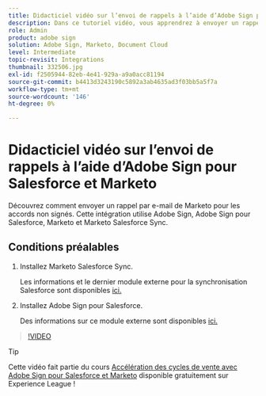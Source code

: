 ```yaml
---
title: Didacticiel vidéo sur l’envoi de rappels à l’aide d’Adobe Sign pour Salesforce et Marketo
description: Dans ce tutoriel vidéo, vous apprendrez à envoyer un rappel par e-mail de Marketo lorsqu’un accord n’est pas signé après un certain temps.
role: Admin
product: adobe sign
solution: Adobe Sign, Marketo, Document Cloud
level: Intermediate
topic-revisit: Integrations
thumbnail: 332506.jpg
exl-id: f2505944-82eb-4e41-929a-a9a0acc81194
source-git-commit: b4413d3243190c5892a3ab4635ad3f03bb5a5f7a
workflow-type: tm+mt
source-wordcount: '146'
ht-degree: 0%

---
```


# Didacticiel vidéo sur l’envoi de rappels à l’aide d’Adobe Sign pour Salesforce et Marketo

Découvrez comment envoyer un rappel par e-mail de Marketo pour les accords non signés. Cette intégration utilise Adobe Sign, Adobe Sign pour Salesforce, Marketo et Marketo Salesforce Sync.

## Conditions préalables

1. Installez Marketo Salesforce Sync.

   Les informations et le dernier module externe pour la synchronisation Salesforce sont disponibles [ici.](https://experienceleague.adobe.com/docs/marketo/using/product-docs/crm-sync/salesforce-sync/understanding-the-salesforce-sync.html)

1. Installez Adobe Sign pour Salesforce.

   Des informations sur ce module externe sont disponibles [ici.](https://helpx.adobe.com/ca/sign/using/salesforce-integration-installation-guide.html)

>[!VIDEO](https://video.tv.adobe.com/v/332506?hidetitle=true)

>[!TIP]
>
>Cette vidéo fait partie du cours [Accélération des cycles de vente avec Adobe Sign pour Salesforce et Marketo](https://experienceleague.adobe.com/?recommended=Sign-U-1-2021.1) disponible gratuitement sur Experience League !

